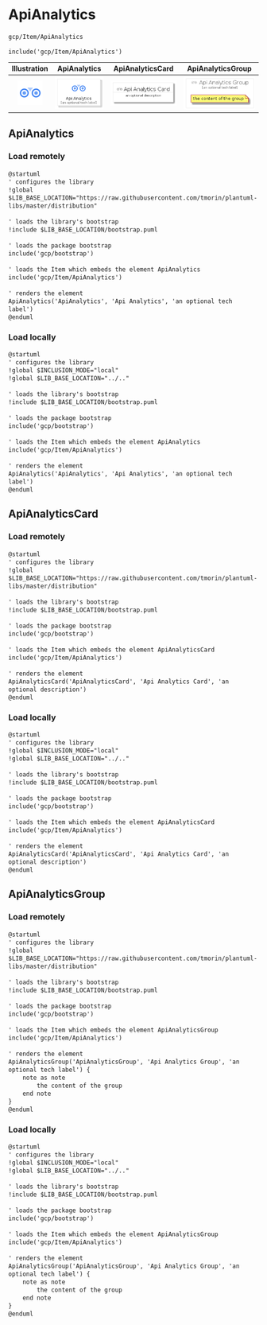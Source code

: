 # ApiAnalytics


```text
gcp/Item/ApiAnalytics
```

```text
include('gcp/Item/ApiAnalytics')
```



| Illustration | ApiAnalytics | ApiAnalyticsCard | ApiAnalyticsGroup |
| :---: | :---: | :---: | :---: |
| ![illustration for Illustration](../../gcp/Item/ApiAnalytics.png) | ![illustration for ApiAnalytics](../../gcp/Item/ApiAnalytics.Local.png) | ![illustration for ApiAnalyticsCard](../../gcp/Item/ApiAnalyticsCard.Local.png) | ![illustration for ApiAnalyticsGroup](../../gcp/Item/ApiAnalyticsGroup.Local.png) |




## ApiAnalytics

### Load remotely
```plantuml
@startuml
' configures the library
!global $LIB_BASE_LOCATION="https://raw.githubusercontent.com/tmorin/plantuml-libs/master/distribution"

' loads the library's bootstrap
!include $LIB_BASE_LOCATION/bootstrap.puml

' loads the package bootstrap
include('gcp/bootstrap')

' loads the Item which embeds the element ApiAnalytics
include('gcp/Item/ApiAnalytics')

' renders the element
ApiAnalytics('ApiAnalytics', 'Api Analytics', 'an optional tech label')
@enduml
```

### Load locally
```plantuml
@startuml
' configures the library
!global $INCLUSION_MODE="local"
!global $LIB_BASE_LOCATION="../.."

' loads the library's bootstrap
!include $LIB_BASE_LOCATION/bootstrap.puml

' loads the package bootstrap
include('gcp/bootstrap')

' loads the Item which embeds the element ApiAnalytics
include('gcp/Item/ApiAnalytics')

' renders the element
ApiAnalytics('ApiAnalytics', 'Api Analytics', 'an optional tech label')
@enduml
```

## ApiAnalyticsCard

### Load remotely
```plantuml
@startuml
' configures the library
!global $LIB_BASE_LOCATION="https://raw.githubusercontent.com/tmorin/plantuml-libs/master/distribution"

' loads the library's bootstrap
!include $LIB_BASE_LOCATION/bootstrap.puml

' loads the package bootstrap
include('gcp/bootstrap')

' loads the Item which embeds the element ApiAnalyticsCard
include('gcp/Item/ApiAnalytics')

' renders the element
ApiAnalyticsCard('ApiAnalyticsCard', 'Api Analytics Card', 'an optional description')
@enduml
```

### Load locally
```plantuml
@startuml
' configures the library
!global $INCLUSION_MODE="local"
!global $LIB_BASE_LOCATION="../.."

' loads the library's bootstrap
!include $LIB_BASE_LOCATION/bootstrap.puml

' loads the package bootstrap
include('gcp/bootstrap')

' loads the Item which embeds the element ApiAnalyticsCard
include('gcp/Item/ApiAnalytics')

' renders the element
ApiAnalyticsCard('ApiAnalyticsCard', 'Api Analytics Card', 'an optional description')
@enduml
```

## ApiAnalyticsGroup

### Load remotely
```plantuml
@startuml
' configures the library
!global $LIB_BASE_LOCATION="https://raw.githubusercontent.com/tmorin/plantuml-libs/master/distribution"

' loads the library's bootstrap
!include $LIB_BASE_LOCATION/bootstrap.puml

' loads the package bootstrap
include('gcp/bootstrap')

' loads the Item which embeds the element ApiAnalyticsGroup
include('gcp/Item/ApiAnalytics')

' renders the element
ApiAnalyticsGroup('ApiAnalyticsGroup', 'Api Analytics Group', 'an optional tech label') {
    note as note
        the content of the group
    end note
}
@enduml
```

### Load locally
```plantuml
@startuml
' configures the library
!global $INCLUSION_MODE="local"
!global $LIB_BASE_LOCATION="../.."

' loads the library's bootstrap
!include $LIB_BASE_LOCATION/bootstrap.puml

' loads the package bootstrap
include('gcp/bootstrap')

' loads the Item which embeds the element ApiAnalyticsGroup
include('gcp/Item/ApiAnalytics')

' renders the element
ApiAnalyticsGroup('ApiAnalyticsGroup', 'Api Analytics Group', 'an optional tech label') {
    note as note
        the content of the group
    end note
}
@enduml
```

